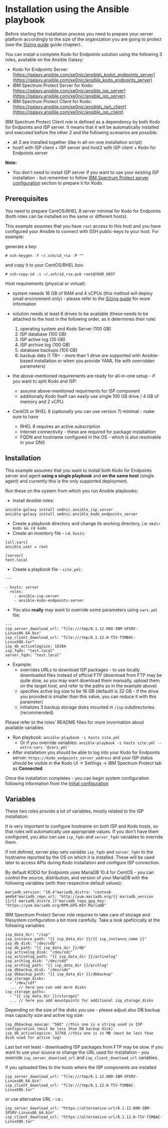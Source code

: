 # Installation using the Ansible playbook

Before starting the installation process you need to prepare your server platform accordingly to the size of the organization you are going to protect \(see the [Sizing guide](../planning/sizing-guide/README.md) guide chapter\).

You can install a complete Kodo for Endpoints solution using the following 3 roles, available on the Ansible Galaxy:

* Kodo for Endpoints Server: [https://galaxy.ansible.com/xe0nic/ansible\_kodo\_endpoints_server](https://galaxy.ansible.com/xe0nic/ansible_kodo_endpoints_server)​
* IBM Spectrum Protect Server for Kodo: [https://galaxy.ansible.com/xe0nic/ansible_isp_server](https://galaxy.ansible.com/xe0nic/ansible_isp_server)​
* IBM Spectrum Protect Client for Kodo: [https://galaxy.ansible.com/xe0nic/ansible\_isp\_client](https://galaxy.ansible.com/xe0nic/ansible_isp_client)​

IBM Spectrum Protect Client role is defined as a dependency by both Kodo for Endpoints and ISP server. It means that it will be automatically installed and executed before the other 2 and the following scenarios are possible:

* all 3 are installed together (like in all-on-one installation script)
* host1 with ISP client + ISP server and host2 with ISP client + Kodo for Endpoints server

**Note:** 

* You don't need to install ISP server if you want to use your existing ISP installation - but remember to follow [IBM Spectrum Protect server configuration](deployment/spectrum-protect-tsm-configuration.md) section to prepare it for Kodo.

## Prerequisites <a id="prerequisites"></a>

You need to prepare CentOS/RHEL 8 server minimal for Kodo for Endpoints \(both roles can be installed on the same or different hosts\).

This example assumes that you have `root` access to this host and you have configured your Ansible to connect with SSH public-keys to your host. For example:

generate a key:

```text
# ssh-keygen -f ~/.ssh/id_rsa -P ""
```

and copy it to your CentOS/RHEL box:

```text
# ssh-copy-id -i ~/.ssh/id_rsa.pub root@YOUR_HOST
```

Host requirements (physical or virtual):

* system neeeds 16 GB of RAM and 4 vCPUs (this method will deploy small environment only) - please refer to the [Sizing guide](../../planning/sizing-guide/README.md) for more information
* solution needs at least 6 drives to be available (these needs to be attached to the host in the following order, as it determines their role)

  1. operating system and Kodo Server (100 GB)
  1. ISP database (100 GB)
  1. ISP active log (35 GB)
  1. ISP archive log (100 GB)
  1. database backups (100 GB)
  1. backup data (1 TB+ - more than 1 drive are supported with Ansible-based installation or when you provide YAML file with overridden parameters)
* the above-mentioned requirements are ready for all-in-one setup - if you want to split Kodo and ISP:
  * assume above-mentioned requirments for ISP component
  * additionally Kodo itself can easily use single 100 GB drive / 4 GB of memory and 2 vCPU.

* CentOS or RHEL 8 (optionally you can use version 7) minimal - make sure to have
   * RHEL 8 requires an active subscription
	* Internet connectivity - these are required for package installaltion
	* FQDN and hostname configured in the OS - which is also resolvable in your DNS


## Installation <a id="installation"></a>

This example assumes that you want to install both Kodo for Endpoints server and agent **using a single playbook** and **on the same host** \(single agent\) and currently this is the only supported deployment.

Run these on the system from which you run Ansible playbooks:

* Install Ansible roles:

```text
ansible-galaxy install xe0nic.ansible_isp_server
ansible-galaxy install xe0nic.ansible_kodo_endpoints_server
```

* Create a playbook directory and change its working directory, i.e: `mkdir kodo && cd kodo`
* Create an inventory file - i.e. `hosts`:

```text
[all:vars]
ansible_user = root

[server]
test.local
```

* Create a playbook file - `site.yml`:

```text
---

- hosts: server
  roles:
    - ansible-isp-server
    - ansible-kodo-endpoints-server
```

* You also **really** may want to override some parameters using `vars.yml` file:

```text
---
isp_server_download_url: "file:///tmp/8.1.12.000-IBM-SPSRV-Linuxx86_64.bin"
isp_client_download_url: "file:///tmp/8.1.12.0-TIV-TSMBAC-LinuxX86.tar"
isp_db_activelogsize: 16384
isp_fqdn: "test.local"
server_fqdn: "test.local"
```

   * Example:
     * overrides URLs to download ISP packages - to use locally downloaded files instead of official FTP (download from FTP may be quite slow, so you may want download them manually, upload them on the target host, and refer to the paths as in the example above)
     * specifies active log size to be 16 GB (defautlt is 32 GB - if the drive you provided is smaller than this value, you can reduce it with this parameter)
     * initializes 3 backup storage disks mounted in `/isp` subdirectories (recommended)

 Please refer to the roles' README filles for more invormation about available variables
 
* Run playbook: `ansible-playbook -i hosts site.yml`
  * Or if you override variables: `ansible-playbook -i hosts site.yml --extra-vars '@vars.yml'`
* After installation you should be able to log into your Kodo for Endpoints server: `https://kodo_endpoints_server_address` and your ISP status should be visible in the Kodo UI -> Settings -> IBM Spectrum Protect tab as **Connected**.

Once the installation completes - you can begin system configuration following information from the [Initial configuration](../deployment/initial-configuration.md)

## Variables <a id="variables"></a>

These two roles provide a lot of variables, mostly related to the ISP installation. 

It is very important to configure hostname on both ISP and Kodo hosts, so that roles will automatically use appropriate values. If you don't have them configured, you also can use `isp_fqdn` and `server_fqdn` variables to override them. 

If not defined, server play sets variable `isp_fqdn` and `server_fqdn` to the hostname reported by the OS on which it is installed. These will be used later to access APIs during Kodo installation and configure ISP connection.

By default KODO for Endpoints uses MariaDB 10.4 for CentOS - you can control the source, distribution, and version of your MariaDB with the following variables \(with their respective default values\):

```text
mariadb_version: "10.4"mariadb_distro: "centos8-amd64"mariadb_repo_url: "http://yum.mariadb.org/{{ mariadb_version }}/{{ mariadb_distro }}"mariadb_repo_gpg_key: "https://yum.mariadb.org/RPM-GPG-KEY-MariaDB"
```

IBM Spectrum Protect Server role requires to take care of storage and filesystem configuration a bit more carefully. Take a look speficically at the following variables:

```
isp_data_dir: "/isp"
isp_instance_path: "{{ isp_data_dir }}/{{ isp_instance_name }}"
isp_db_disk: "/dev/sdb"
isp_db_path: "{{ isp_data_dir }}/db"
isp_activelog_disk: "/dev/sdc"
isp_activelog_path: "{{ isp_data_dir }}/activelog"
isp_archlog_disk: "/dev/sdd"
isp_archlog_path: "{{ isp_data_dir }}/archlog"
isp_dbbackup_disk: "/dev/sde"
isp_dbbackup_path: "{{ isp_data_dir }}/dbbackup"
isp_storage_disks:
  - "/dev/sdf"
  ... // here you can add more disks
isp_storage_paths:
  - "{{ isp_data_dir }}/storage1"
  ... // here you add mountpoints for additional isp_storage_disks
```

Depending on the size of the disks you use - please adjust also DB backup max capacity size and active log size:

```text
isp_dbbackup_maxcap: "50G" //this one is a string used in ISP configuration (must be less than DB backup disk)
isp_db_activelogsize: 32768 //this one is in MB (must be less than disk used for active log)
```

Last but not least - downloading ISP packages from FTP may be slow. If you want to use your source or change the URL used for installation - you override `isp_server_download_url` and `isp_client_download_url` variables.

If you uploaded files to the hosts where the ISP components are installed

```text
isp_server_download_url: "file:///tmp/8.1.12.000-IBM-SPSRV-Linuxx86_64.bin"
isp_client_download_url: "file:///tmp/8.1.12.0-TIV-TSMBAC-LinuxX86.tar"
```

or use alternative URL - i.e.:
```text
isp_server_download_url: "https://alternative-url/8.1.12.000-IBM-SPSRV-Linuxx86_64.bin"
isp_client_download_url: "https://alternative-url/8.1.12.0-TIV-TSMBAC-LinuxX86.tar"
```
